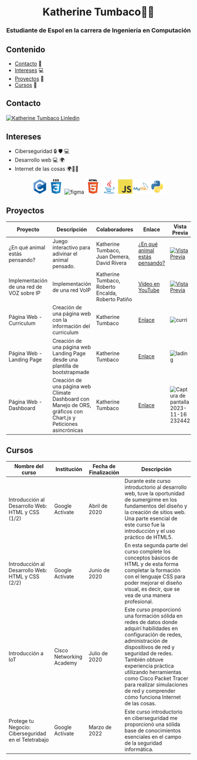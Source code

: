 <h1 align="center"> Katherine Tumbaco🙋‍♀️ </h1>
<h3 align="center">
  Estudiante de Espol en la carrera de Ingeniería en Computación
</h3>

## Contenido
* [Contacto](#contacto) 📁
* [Intereses](#intereses) 💻
* [Proyectos](#proyectos) 📁
* [Cursos](#cursos) 📖


## Contacto

<p align="left">
<a href="https://www.linkedin.com/in/katumbac/" target="blank"><img align="center" src="https://raw.githubusercontent.com/rahuldkjain/github-profile-readme-generator/master/src/images/icons/Social/linked-in-alt.svg" alt="Katherine Tumbaco Linledin" height="30" width="40" /></a>
</p>

## Intereses

* Ciberseguridad 🔒 🛡️ 💻
* Desarrollo web 💻 🌍
* Internet de las cosas 🌍📡🌐

<p align="center"> 
  <img src="https://raw.githubusercontent.com/devicons/devicon/master/icons/c/c-original.svg" alt="c" width="40" height="40"/> 
  <img src="https://raw.githubusercontent.com/devicons/devicon/master/icons/css3/css3-original-wordmark.svg" alt="css3" width="40" height="40"/> 
  <img src="https://www.vectorlogo.zone/logos/figma/figma-icon.svg" alt="figma" width="40" height="40"/> 
  <img src="https://raw.githubusercontent.com/devicons/devicon/master/icons/html5/html5-original-wordmark.svg" alt="html5" width="40" height="40"/> 
  <img src="https://raw.githubusercontent.com/devicons/devicon/master/icons/java/java-original.svg" alt="java" width="40" height="40"/>
  <img src="https://raw.githubusercontent.com/devicons/devicon/master/icons/javascript/javascript-original.svg" alt="javascript" width="40" height="40"/> 
  <img src="https://raw.githubusercontent.com/devicons/devicon/master/icons/mysql/mysql-original-wordmark.svg" alt="mysql" width="40" height="40"/>
  <img src="https://raw.githubusercontent.com/devicons/devicon/master/icons/python/python-original.svg" alt="python" width="40" height="40"/> 
</p>



## Proyectos

  | Proyecto | Descripción | Colaboradores | Enlace | Vista Previa |
  |----------|-------------|---------------|--------|--------------|
  | ¿En qué animal estás pensando? | Juego interactivo para adivinar el animal pensado. | Katherine Tumbaco, Juan Demera, David Rivera | [¿En qué animal estás pensando?](https://github.com/katumbac/Proyecto06_ED_P2.git) | [![Vista Previa](https://github.com/katumbac/katumbac/assets/93357018/baf46b1a-ca6e-45a8-b1e0-9a407fa9af41)](https://github.com/katumbac/Proyecto06_ED_P2) |
  | Implementación de una red de VOZ sobre IP | Implementación de una red VoIP | Katherine Tumbaco, Roberto Encalda, Roberto Patiño | [Vídeo en YouTube](https://youtu.be/ipC09Juz4-k?si=E6_pUEa8MS9ACOXc) | [![Vista Previa](https://github.com/katumbac/katumbac/assets/93357018/90cfb95f-14a6-4ad7-acc1-c8f6baea9c1c)](https://youtu.be/ipC09Juz4-k?si=E6_pUEa8MS9ACOXc) |
  | Página Web - Curriculum | Creación de una página web con la información del curriculum | Katherine Tumbaco  | [Enlace](https://katumbac.github.io/curriculum/) |  ![curri](https://github.com/katumbac/katumbac/assets/93357018/391a743e-5ce4-4f86-aa17-a27c970c2274) |
  | Página Web - Landing Page | Creación de una página web Landing Page desde una plantilla de bootstrapmade | Katherine Tumbaco  | [Enlace](https://katumbac.github.io/landing/) |  ![lading](https://github.com/katumbac/katumbac/assets/93357018/3609f709-7a3e-42bb-a55c-60d5312372f5)|
  | Página Web - Dashboard | Creación de una página web Climate Dashboard con Manejo de ORS, gráficos con Chart.js y  Peticiones asincrónicas | Katherine Tumbaco |[Enlace](https://katumbac.github.io/Dashboard/) | ![Captura de pantalla 2023-11-16 232442](https://github.com/katumbac/katumbac/assets/93357018/18984200-c3fd-44f6-9d0e-5b64b667323f)|

## Cursos

| Nombre del curso | Institución | Fecha de Finalización  | Descripción | 
| ------------- | ------------- | ------------- | ------------- |
| Introducción al Desarrollo Web: HTML y CSS (1/2)  | Google Actívate | Abril de 2020 | Durante este curso introductorio al desarrollo web, tuve la oportunidad de sumergirme en los fundamentos del diseño y la creación de sitios web. Una parte esencial de este curso fue la introducción y el uso práctico de HTML5. |
| Introducción al Desarrollo Web: HTML y CSS (2/2)  | Google Actívate | Junio de 2020 | En esta segunda parte del curso complete los conceptos básicos de HTML y de esta forma completar la formación con el lenguaje CSS para poder mejorar el diseño visual, es decir, que se vea de una manera profesional.|
| Introducción a IoT | Cisco Networking Academy | Julio de 2020 | Este curso proporcionó una formación sólida en redes de datos donde adquirí habilidades en configuración de redes, administración de dispositivos de red y seguridad de redes. También obtuve experiencia práctica utilizando herramientas como Cisco Packet Tracer para realizar simulaciones de red y comprender cómo funciona Internet de las cosas.|
| Protege tu Negocio: Ciberseguridad en el Teletrabajo | Google Actívate | Marzo de 2022 | Este curso introductorio en ciberseguridad me proporcionó una sólida base de conocimientos esenciales en el campo de la seguridad informática.|
  


